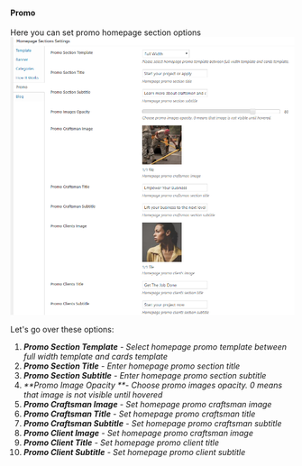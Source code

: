 #### Promo

Here you can set promo homepage section options![](/assets/90.png)

Let's go over these options:

1. _**Promo Section Template** - Select homepage promo template between full width template and cards template_
2. _**Promo Section Title** - Enter homepage promo section title_
3. _**Promo Section Subtitle** - Enter homepage promo section subtitle_
4. _**Promo Image Opacity **- Choose promo images opacity. 0 means that image is not visible until hovered_
5. _**Promo Craftsman Image** - Set homepage promo craftsman image_
6. _**Promo Craftsman Title** - Set homepage promo craftsman title_
7. _**Promo Craftsman Subtitle** - Set homepage promo craftsman subtitle_
8. _**Promo Client Image** - Set homepage promo craftsman image_
9. _**Promo Client Title** - Set homepage promo client title_
10. _**Promo Client Subtitle** - Set homepage promo client subtitle_



